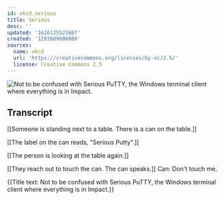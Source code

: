 ```yaml
---
id: xkcd.serious
title: Serious
desc: ''
updated: '1616125521667'
created: '1293609600000'
sources:
  name: xkcd
  url: 'https://creativecommons.org/licenses/by-nc/2.5/'
  license: Creative Commons 2.5
---
```

![Not to be confused with Serious PuTTY, the Windows terminal client where everything is in Impact.](https://imgs.xkcd.com/comics/serious.png)

## Transcript
[[Someone is standing next to a table.  There is a can on the table.]]

[[The label on the can reads, "Serious Putty".]]

[[The person is looking at the table again.]]

[[They reach out to touch the can.  The can speaks.]]
Can: Don't touch me.

{{Title text: Not to be confused with Serious PuTTY, the Windows terminal client where everything is in Impact.}}
